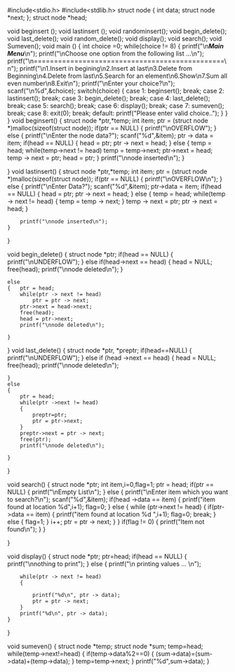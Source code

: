 #include<stdio.h>
#include<stdlib.h>
struct node
{
    int data;
    struct node *next;
};
struct node *head;

void beginsert ();
void lastinsert ();
void randominsert();
void begin_delete();
void last_delete();
void random_delete();
void display();
void search();
void Sumeven();
void main ()
{
    int choice =0;
    while(choice != 8)
    {
        printf("\n*********Main Menu*********\n");
        printf("\nChoose one option from the following list ...\n");
        printf("\n===============================================\n");
        printf("\n1.Insert in begining\n2.Insert at last\n3.Delete from Beginning\n4.Delete from last\n5.Search for an element\n6.Show\n7.Sum all even number\n8.Exit\n");
        printf("\nEnter your choice?\n");
        scanf("\n%d",&choice);
        switch(choice)
        {
            case 1:
            beginsert();
            break;
            case 2:
            lastinsert();
            break;
            case 3:
            begin_delete();
            break;
            case 4:
            last_delete();
            break;
            case 5:
            search();
            break;
            case 6:
            display();
            break;
            case 7:
            sumeven();
            break;
            case 8:
            exit(0);
            break;
            default:
            printf("Please enter valid choice..");
        }
    }
}
void beginsert()
{
    struct node *ptr,*temp;
    int item;
    ptr = (struct node *)malloc(sizeof(struct node));
    if(ptr == NULL)
    {
        printf("\nOVERFLOW");
    }
    else
    {
        printf("\nEnter the node data?");
        scanf("%d",&item);
        ptr -> data = item;
        if(head == NULL)
        {
            head = ptr;
            ptr -> next = head;
        }
        else
        {
            temp = head;
            while(temp->next != head)
                temp = temp->next;
            ptr->next = head;
            temp -> next = ptr;
            head = ptr;
        }
        printf("\nnode inserted\n");
    }

}
void lastinsert()
{
    struct node *ptr,*temp;
    int item;
    ptr = (struct node *)malloc(sizeof(struct node));
    if(ptr == NULL)
    {
        printf("\nOVERFLOW\n");
    }
    else
    {
        printf("\nEnter Data?");
        scanf("%d",&item);
        ptr->data = item;
        if(head == NULL)
        {
            head = ptr;
            ptr -> next = head;
        }
        else
        {
            temp = head;
            while(temp -> next != head)
            {
                temp = temp -> next;
            }
            temp -> next = ptr;
            ptr -> next = head;
        }

        printf("\nnode inserted\n");
    }

}

void begin_delete()
{
    struct node *ptr;
    if(head == NULL)
    {
        printf("\nUNDERFLOW");
    }
    else if(head->next == head)
    {
        head = NULL;
        free(head);
        printf("\nnode deleted\n");
    }

    else
    {   ptr = head;
        while(ptr -> next != head)
            ptr = ptr -> next;
        ptr->next = head->next;
        free(head);
        head = ptr->next;
        printf("\nnode deleted\n");

    }
}
void last_delete()
{
    struct node *ptr, *preptr;
    if(head==NULL)
    {
        printf("\nUNDERFLOW");
    }
    else if (head ->next == head)
    {
        head = NULL;
        free(head);
        printf("\nnode deleted\n");

    }
    else
    {
        ptr = head;
        while(ptr ->next != head)
        {
            preptr=ptr;
            ptr = ptr->next;
        }
        preptr->next = ptr -> next;
        free(ptr);
        printf("\nnode deleted\n");

    }
}

void search()
{
    struct node *ptr;
    int item,i=0,flag=1;
    ptr = head;
    if(ptr == NULL)
    {
        printf("\nEmpty List\n");
    }
    else
    {
        printf("\nEnter item which you want to search?\n");
        scanf("%d",&item);
        if(head ->data == item)
        {
        printf("item found at location %d",i+1);
        flag=0;
        }
        else
        {
        while (ptr->next != head)
        {
            if(ptr->data == item)
            {
                printf("item found at location %d ",i+1);
                flag=0;
                break;
            }
            else
            {
                flag=1;
            }
            i++;
            ptr = ptr -> next;
        }
        }
        if(flag != 0)
        {
            printf("Item not found\n");
        }
    }

}

void display()
{
    struct node *ptr;
    ptr=head;
    if(head == NULL)
    {
        printf("\nnothing to print");
    }
    else
    {
        printf("\n printing values ... \n");

        while(ptr -> next != head)
        {

            printf("%d\n", ptr -> data);
            ptr = ptr -> next;
        }
        printf("%d\n", ptr -> data);
    }

}

void sumeven()
{
    struct node *temp;
    struct node *sum;
    temp=head;
    while(temp->next!=head)
    {
     if(temp->data%2==0)
     {
         (sum->data)=(sum->data)+(temp->data);
     }
     temp=temp->next;
    }
    printf("%d",sum->data);
}
